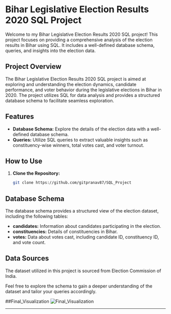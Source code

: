 # Bihar Legislative Election Results 2020 SQL Project

Welcome to my Bihar Legislative Election Results 2020 SQL project! This project focuses on providing a comprehensive analysis of the election results in Bihar using SQL. It includes a well-defined database schema, queries, and insights into the election data.

## Project Overview

The Bihar Legislative Election Results 2020 SQL project is aimed at exploring and understanding the election dynamics, candidate performance, and voter behavior during the legislative elections in Bihar in 2020. The project utilizes SQL for data analysis and provides a structured database schema to facilitate seamless exploration.

## Features

- **Database Schema:** Explore the details of the election data with a well-defined database schema.
- **Queries:** Utilize SQL queries to extract valuable insights such as constituency-wise winners, total votes cast, and voter turnout.

## How to Use

1. **Clone the Repository:**
   ```bash
   git clone https://github.com/gitpranav87/SQL_Project

## Database Schema

The database schema provides a structured view of the election dataset, including the following tables:

- **candidates:** Information about candidates participating in the election.
- **constituencies:** Details of constituencies in Bihar.
- **votes:** Data about votes cast, including candidate ID, constituency ID, and vote count.

## Data Sources

The dataset utilized in this project is sourced from Election Commission of India.

Feel free to explore the schema to gain a deeper understanding of the dataset and tailor your queries accordingly.


##Final_Visualization
![Final_Visualization](https://github.com/gitpranav87/SQL_Project/blob/main/Final_Visualization.png)


---
